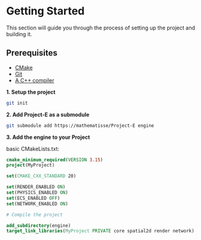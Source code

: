 # Getting Started

This section will guide you through the process of setting up the project and building it.

## Prerequisites

- [CMake](https://cmake.org/download/)
- [Git](https://git-scm.com/downloads)
- [A C++ compiler](https://gcc.gnu.org/)


**1. Setup the project**

```bash
git init
```

**2. Add Project-E as a submodule**

```bash
git submodule add https://mathematisse/Project-E engine
```

**3. Add the engine to your Project**

basic CMakeLists.txt:
```cmake
cmake_minimum_required(VERSION 3.15)
project(MyProject)

set(CMAKE_CXX_STANDARD 20)

set(RENDER_ENABLED ON)
set(PHYSICS_ENABLED ON)
set(ECS_ENABLED OFF)
set(NETWORK_ENABLED ON)

# Compile the project

add_subdirectory(engine)
target_link_libraries(MyProject PRIVATE core spatial2d render network)
```

